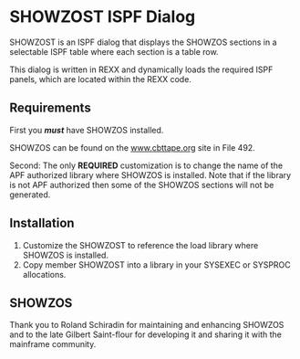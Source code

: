 # SHOWZOST ISPF Dialog

SHOWZOST is an ISPF dialog that displays the SHOWZOS sections in
a selectable ISPF table where each section is a table row.

This dialog is written in REXX and dynamically loads the required
ISPF panels, which are located within the REXX code.

## Requirements

First you ***must*** have SHOWZOS installed.

SHOWZOS can be found on the www.cbttape.org site in File 492.

Second: The only **REQUIRED** customization is to change the name of the
APF authorized library where SHOWZOS is installed. Note that if the
library is not APF authorized then some of the SHOWZOS sections will not
be generated.

## Installation

1. Customize the SHOWZOST to reference the load library where
   SHOWZOS is installed.
2. Copy member SHOWZOST into a library in your SYSEXEC or SYSPROC
   allocations.

## SHOWZOS

Thank you to Roland Schiradin for maintaining and enhancing SHOWZOS
and to the late Gilbert Saint-flour for developing it and sharing
it with the mainframe community.
